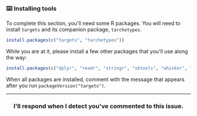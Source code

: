 

### :keyboard: Installing tools

To complete this section, you'll need some R packages. You will need to install `targets` and its companion package, `tarchetypes`. 

```r
install.packages(c("targets", "tarchetypes"))
```

While you are at it, please install a few other packages that you'll use along the way:

```r
install.packages(c("dplyr", "readr", "stringr", "sbtools", "whisker", "dataRetrieval", "ggplot2", "purrr"))
```

When all packages are installed, comment with the message that appears after you run `packageVersion("targets")`.

<hr><h3 align="center">I'll respond when I detect you've commented to this issue.</h3>
